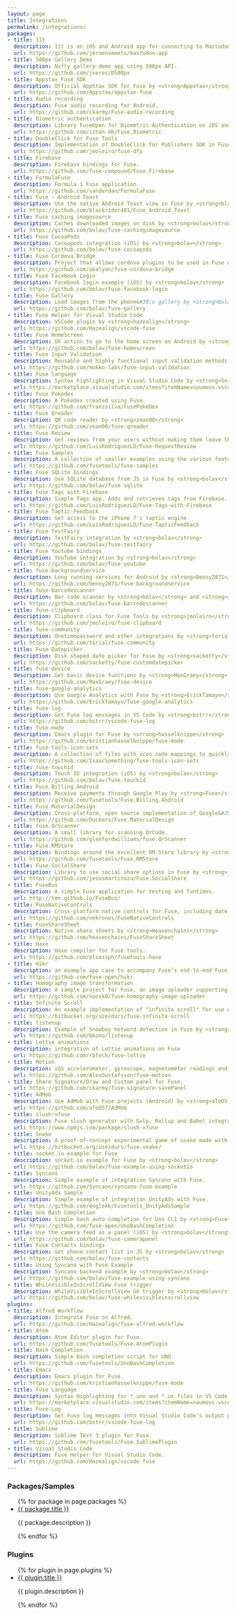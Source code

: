```yaml
---
layout: page
title: Integrations
permalink: /integrations/
packages:
- title: 11t
  description: 11t is an iOS and Android app for connecting to Mastodon
  url: https://github.com/jeroensmeets/mastodon-app
- title: 500px Gallery Demo
  description: Nifty gallery demo app using 500px API.
  url: https://github.com/jveres/D500px
- title: Appstax Fuse SDK
  description: Official AppStax SDK for Fuse by <strong>Appstax</strong>
  url: https://github.com/Appstax/appstax-fuse
- title: Audio recording
  description: Fuse audio recording for Android.
  url: https://github.com/ckarmy/Fuse-audio-recording
- title: Biometric authentication
  description: Library FuseOpen for Biometric Authentication on iOS and Android
  url: https://github.com/ichan-mb/Fuse.Biometric
- title: DoubleClick for Fuse Tools
  description: Implementation of DoubleClick for Publishers SDK in Fuse by <strong>jmoleiro</strong>
  url: https://github.com/jmoleiro/fuse-dfp
- title: Firebase
  description: Firebase bindings for Fuse.
  url: https://github.com/fuse-compound/Fuse.Firebase
- title: FormulaFuse
  description: Formula 1 Fuse application.
  url: https://github.com/sanderdan/FormulaFuse
- title: Fuse - Android Toast
  description: Use the native Android Toast view in Fuse by <strong>blackrider401</strong>
  url: https://github.com/blackrider401/Fuse_Android_Toast
- title: Fuse caching imagesource
  description: Caches downloaded images on disk by <strong>bolav</strong>
  url: https://github.com/bolav/fuse-cachingimagesource
- title: Fuse CocoaPods
  description: Cocoapods integration (iOS) by <strong>bolav</strong>
  url: https://github.com/bolav/fuse-cocoapods
- title: Fuse Cordova Bridge
  description: Project that allows cordova plugins to be used in Fuse apps by <strong>akalyan</strong>
  url: https://github.com/akalyan/fuse-cordova-bridge
- title: Fuse Facebook Login
  description: Facebook login example (iOS) by <strong>bolav</strong>
  url: https://github.com/bolav/fuse-facebook-login
- title: Fuse Gallery
  description: Load images from the phone&#39;s gallery by <strong>bolav</strong>
  url: https://github.com/bolav/fuse-gallery
- title: Fuse Helper for Visual Studio Code
  description: VSCode plugin by <strong>hazealign</strong>
  url: https://github.com/Hazealign/vscode-fuse
- title: Fuse HomeScreen
  description: UX action to go to the home screen on Android by <strong>bolav</strong>
  url: https://github.com/bolav/fuse-homescreen
- title: Fuse Input Validation
  description: Reusable and highly functional input validation methods in Fuse components
  url: https://github.com/mokko-labs/fuse-input-validation
- title: Fuse language
  description: Syntax highlighting in Visual Studio Code by <strong>Sergii Naumov</strong>
  url: https://marketplace.visualstudio.com/items?itemName=naumovs.vscode-fuse-syntax
- title: Fuse Pokedex
  description: A Pokedex created using Fuse.
  url: https://github.com/franzsilva/FusePokeDex
- title: Fuse Qreader
  description: QR code reader by <strong>zean00</strong>
  url: https://github.com/zean00/fuse-qreader
- title: Fuse Review
  description: Get reviews from your users without making them leave the app.
  url: https://github.com/LuisRodriguezLD/Fuse-RequestReview
- title: Fuse Samples
  description: A collection of smaller examples using the various features of Fuse.
  url: https://github.com/fusetools/fuse-samples
- title: Fuse SQLite bindings
  description: Use SQLite database from JS in Fuse by <strong>bolav</strong>
  url: https://github.com/bolav/fuse-sqlite
- title: Fuse Tags with Firebase
  description: Simple Tags app. Adds and retrieves tags from Firebase.
  url: https://github.com/LuisRodriguezLD/Fuse-Tags-with-Firebase
- title: Fuse Taptic-Feedback
  description: Get access to the iPhone 7's taptic engine.
  url: https://github.com/LuisRodriguezLD/Fuse-TapticFeedback
- title: Fuse TestFairy
  description: TestFairy integration by <strong>bolav</strong>
  url: https://github.com/bolav/fuse-testfairy
- title: Fuse Youtube bindings
  description: YouTube integration by <strong>bolav</strong>
  url: https://github.com/bolav/fuse-youtube
- title: fuse-backgroundservice
  description: Long running services for Android by <strong>Benny2871</strong>
  url: https://github.com/benny2871/fuse-backgroundservice
- title: fuse-barcodescanner
  description: Bar code scanner by <strong>bolav</strong> and <strong>aesmon</strong>
  url: https://github.com/bolav/fuse-barcodescanner
- title: fuse-clipboard
  description: Clipboard class for Fuse Tools by <strong>jmoleiro</strong>
  url: https://github.com/jmoleiro/fuse-clipboard
- title: fuse-community
  description: Onetimepassword and other integrations by <strong>torial</strong>
  url: https://github.com/torial/fuse-community
- title: Fuse-Datepicker
  description: Disk shaped date picker for Fuse by <strong>sacketty</strong>
  url: https://github.com/sacketty/fuse-customdatepicker
- title: fuse-device
  description: Get basic device functions by <strong>MaxGraey</strong>
  url: https://github.com/MaxGraey/fuse-device
- title: fuse-google-analytics
  description: Use Google Analytics with Fuse by <strong>ErickTamayo</strong>
  url: https://github.com/ErickTamayo/fuse-google-analytics
- title: fuse-log
  description: Get Fuse log messages in VS Code by <strong>bstrr</strong>
  url: https://github.com/bstrr/vscode-fuse-log
- title: fuse-mode
  description: Emacs plugin for Fuse by <strong>hasselknippe</strong>
  url: https://github.com/kristianhasselknippe/fuse-mode
- title: fuse-tools-icon-sets
  description: A collection of files with icon code mappings to quickly add icons to your fuse tools project by <strong>IsaacSomething</strong>
  url: https://github.com/IsaacSomething/fuse-tools-icon-sets
- title: fuse-touchid
  description: Touch ID integration (iOS) by <strong>bolav</strong>
  url: https://github.com/bolav/fuse-touchid
- title: Fuse.Billing.Android
  description: Receive payments through Google Play by <strong>Fuse</strong>
  url: https://github.com/fusetools/Fuse.Billing.Android
- title: Fuse.MaterialDesign
  description: Cross-platform, open source implementation of Google&#39;s material design in Fuse by <strong>Duckers</strong>
  url: https://github.com/Duckers/Fuse.MaterialDesign
- title: fuse.QrScanner
  description: A small library for scanning QrCode.
  url: https://github.com/glenfordwilliams/fuse.QrScanner
- title: Fuse.RMStore
  description: Bindings around the excellent RM.Store library by <strong>Fuse</strong>
  url: https://github.com/fusetools/Fuse.RMStore
- title: Fuse.SocialShare
  description: Library to use social share options in Fuse by <strong>jesusmartinoza</strong>
  url: https://github.com/jesusmartinoza/Fuse.SocialShare
- title: FuseBus
  description: A simple Fuse application for testing and funtimes.
  url: http://tmn.github.io/FuseBus/
- title: FuseNativeControls
  description: Cross-platform native controls for Fuse, including date and time picker by <strong>nekronos</strong>
  url: https://github.com/nekronos/FuseNativeControls
- title: FuseShareSheet
  description: Native share sheets by <strong>Heavenchains</strong>
  url: https://github.com/heavenchains/FuseShareSheet
- title: Haxe
  description: Haxe compiler for Fuse tools.
  url: https://github.com/elsassph/fusetools-haxe
- title: Hikr
  description: an example app case to accompany Fuse’s end-to-end Fuse app tutorial.
  url: https://github.com/fuse-open/hikr
- title: Homography image transformation
  description: A sample project for Fuse, an image uploader supporting Homography image transformation.
  url: https://github.com/naosk8/fuse-homography-image-uploader
- title: Infinite Scroll
  description: An example implementation of "infinite scroll" for use with Fuse Tools version 0.26 and above.
  url: https://bitbucket.org/uzeidurs/fuse-infinite-scroll
- title: listenup
  description: Example of Snowboy hotword detection in Fuse by <strong>bkono</strong>
  url: https://github.com/bkono/listenup
- title: Lottie animations
  description: integration of Lottie animations on Fuse
  url: https://github.com/rbtech/fuse-lottie
- title: Motion
  description: iOS accelerometer, gyroscope, magnetometer readings and more for Fuse.
  url: https://github.com/AlexGustafsson/fuse-motion
- title: Share Signature/Draw and Custom panel for Fuse.
  url: https://github.com/ckarmy/fuse-signature-savePanel
- title: AdMob
  description: Use AdMob with Fuse projects (Android) by <strong>aToO57</strong>
  url: https://github.com/aToO57/AdMob
- title: slush-xfuse
  description: Fuse slush generator with Gulp, Rollup and Babel integration.
  url: https://www.npmjs.com/package/slush-xfuse
- title: Snake
  description: A proof-of-concept experimental game of snake made with Fusetools.
  url: https://bitbucket.org/uzeidurs/fuse-snake/
- title: socket.io example for Fuse
  description: socket.io example for Fuse by <strong>bolav</strong>
  url: https://github.com/bolav/fuse-example-using-socketio
- title: Syncano
  description: Simple example of integration Syncano with Fuse.
  url: https://github.com/Syncano/syncano-fuse-example
- title: UnityAds Sample
  description: Simple example of integration UnityAds with Fuse.
  url: https://github.com/englekk/Fusetools_UnityAdsSample
- title: Uno Bash Completion
  description: Simple bash auto-completion for Uno CLI by <strong>Fuse</strong>
  url: https://github.com/fuse-open/UnoBashCompletion
- title: Use the camera feed as a panel (iOS) by <strong>bolav</strong>
  url: https://github.com/bolav/fuse-camerapanel
- title: Fuse Contacts bindings
  description: Get phone contact list in JS by <strong>bolav</strong>
  url: https://github.com/bolav/fuse-contacts
- title: Using Syncano with Fuse Example
  description: Syncano backend example by <strong>bolav</strong>
  url: https://github.com/bolav/fuse-example-using-syncano
- title: WhileVisibleInScrollView Fuse trigger
  description: WhileVisibleInScrollView UX trigger by <strong>bolav</strong>
  url: https://github.com/bolav/fuse-whilevisibleinscrollview
plugins:
- title: Alfred Workflow
  description: Integrate Fuse on Alfred.
  url: https://github.com/Hazealign/fuse-alfred-workflow
- title: Atom
  description: Atom Editor plugin for Fuse.
  url: https://github.com/fusetools/Fuse.AtomPlugin
- title: Bash Completion
  description: Simple bash completion script for UNO.
  url: https://github.com/fusetools/UnoBashCompletion
- title: Emacs
  description: Emacs plugin for Fuse.
  url: https://github.com/kristianhasselknippe/fuse-mode
- title: Fuse Language
  description: Syntax Highlighting for *.uno and *.ux files in VS Code.
  url: https://marketplace.visualstudio.com/items?itemName=naumovs.vscode-fuse-syntax
- title: Fuse-Log
  description: Get Fuse log messages into Visual Studio Code's output panel.
  url: https://github.com/bstrr/vscode-fuse-log
- title: Sublime
  description: Sublime Text 3 plugin for Fuse.
  url: https://github.com/fusetools/Fuse.SublimePlugin
- title: Visual Studio Code
  description: Fuse Helper for Visual Studio Code.
  url: https://github.com/Hazealign/vscode-fuse
---
```


### Packages/Samples

<ul>
{% for package in page.packages %}
<li>
  <a href="{{ package.url }}" target="_blank">{{ package.title }}</a>
  <p>{{ package.description }}</p>
</li>
{% endfor %}
</ul>

### Plugins

<ul>
{% for plugin in page.plugins %}
<li>
  <a href="{{ plugin.url }}" target="_blank">{{ plugin.title }}</a>
  <p>{{ plugin.description }}</p>
</li>
{% endfor %}
</ul>